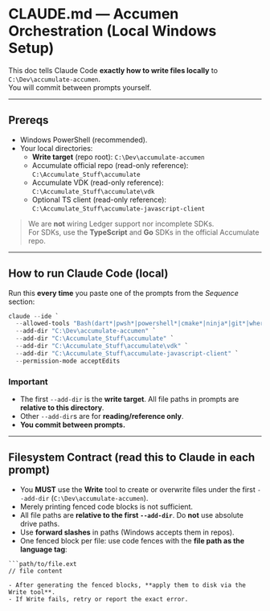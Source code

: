 # CLAUDE.md — Accumen Orchestration (Local Windows Setup)

This doc tells Claude Code **exactly how to write files locally** to `C:\Dev\accumulate-accumen`.  
You will commit between prompts yourself.

---

## Prereqs

- Windows PowerShell (recommended).
- Your local directories:
  - **Write target** (repo root): `C:\Dev\accumulate-accumen`
  - Accumulate official repo (read-only reference): `C:\Accumulate_Stuff\accumulate`
  - Accumulate VDK (read-only reference): `C:\Accumulate_Stuff\accumulate\vdk`
  - Optional TS client (read-only reference): `C:\Accumulate_Stuff\accumulate-javascript-client`

> We are **not** wiring Ledger support nor incomplete SDKs.  
> For SDKs, use the **TypeScript** and **Go** SDKs in the official Accumulate repo.

---

## How to run Claude Code (local)

Run this **every time** you paste one of the prompts from the *Sequence* section:

```powershell
claude --ide `
  --allowed-tools "Bash(dart*|pwsh*|powershell*|cmake*|ninja*|git*|where*|cmd*|dumpbin*), Read, Write, Edit" `
  --add-dir "C:\Dev\accumulate-accumen" `
  --add-dir "C:\Accumulate_Stuff\accumulate" `
  --add-dir "C:\Accumulate_Stuff\accumulate\vdk" `
  --add-dir "C:\Accumulate_Stuff\accumulate-javascript-client" `
  --permission-mode acceptEdits
````

### Important

* The first `--add-dir` is the **write target**. All file paths in prompts are **relative to this directory**.
* Other `--add-dir`s are for **reading/reference only**.
* **You commit between prompts.**

---

## Filesystem Contract (read this to Claude in each prompt)

* You **MUST** use the **Write** tool to create or overwrite files under the first `--add-dir` (`C:\Dev\accumulate-accumen`).
* Merely printing fenced code blocks is not sufficient.
* All file paths are **relative to the first `--add-dir`**. Do **not** use absolute drive paths.
* Use **forward slashes** in paths (Windows accepts them in repos).
* One fenced block per file: use code fences with the **file path as the language tag**:

````text
```path/to/file.ext
// file content
````

```
- After generating the fenced blocks, **apply them to disk via the Write tool**.  
- If Write fails, retry or report the exact error.
